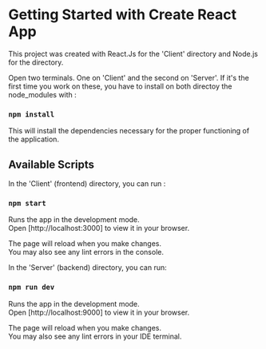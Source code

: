# Getting Started with Create React App

This project was created with React.Js for the 'Client' directory and Node.js for the directory.

Open two terminals. One on 'Client'  and the second on 'Server'.
If it's the first time you work on these, you have to install on both directoy the node_modules with :

### `npm install`

This will install the dependencies necessary for the proper functioning of the application.

## Available Scripts

In the 'Client' (frontend) directory, you can run :

### `npm start`

Runs the app in the development mode.\
Open [http://localhost:3000] to view it in your browser.

The page will reload when you make changes.\
You may also see any lint errors in the console.

In the 'Server' (backend) directory, you can run:

### `npm run dev`

Runs the app in the development mode.\
Open [http://localhost:9000] to view it in your browser.

The page will reload when you make changes.\
You may also see any lint errors in your IDE terminal.